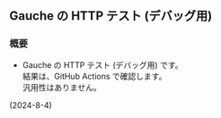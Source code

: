 ## Gauche の HTTP テスト (デバッグ用)


### 概要
- Gauche の HTTP テスト (デバッグ用) です。  
  結果は、GitHub Actions で確認します。  
  汎用性はありません。


(2024-8-4)
